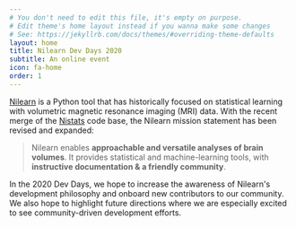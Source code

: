 ```yaml
---
# You don't need to edit this file, it's empty on purpose.
# Edit theme's home layout instead if you wanna make some changes
# See: https://jekyllrb.com/docs/themes/#overriding-theme-defaults
layout: home
title: Nilearn Dev Days 2020
subtitle: An online event
icon: fa-home
order: 1
---
```



[Nilearn](https://nilearn.github.io) is a Python tool that has historically focused on statistical learning with volumetric magnetic resonance imaging (MRI) data.
With the recent merge of the [Nistats](https://nistats.github.io) code base,
the Nilearn mission statement has been revised and expanded:

> Nilearn enables **approachable and versatile analyses of brain volumes**.
> It provides statistical and machine-learning tools, with **instructive documentation & a friendly community**.

In the 2020 Dev Days, we hope to increase the awareness of Nilearn's development philosophy and onboard new contributors to our community.
We also hope to highlight future directions where we are especially excited to see community-driven development efforts.


